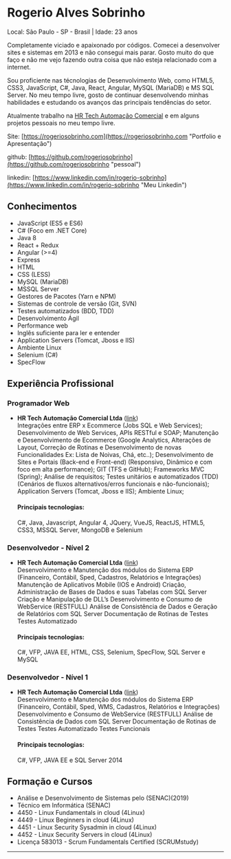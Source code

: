 # Rogerio Alves Sobrinho

Local: São Paulo - SP - Brasil | Idade: 23 anos

Completamente viciado e apaixonado por códigos. Comecei a desenvolver sites e sistemas em 2013 e não consegui mais parar.
Gosto muito do que faço e não me vejo fazendo outra coisa que não esteja relacionado com a internet.

Sou proficiente nas técnologias de Desenvolvimento Web, como HTML5, CSS3, JavaScript, C#, Java, React, Angular, MySQL (MariaDB) e MS SQL Server. No meu tempo livre, gosto de continuar desenvolvendo minhas habilidades e estudando os avanços das principais tendências do setor.

Atualmente trabalho na [HR Tech Automação Comercial](http://hrtech.com.br "Link") e em alguns projetos pessoais no meu tempo livre.

Site: [https://rogeriosobrinho.com](https://rogeriosobrinho.com "Portfolio e Apresentação")  

github: [https://github.com/rogeriosobrinho](https://github.com/rogeriosobrinho "pessoal")

linkedin: [https://www.linkedin.com/in/rogerio-sobrinho](https://www.linkedin.com/in/rogerio-sobrinho "Meu Linkedin")

## Conhecimentos

* JavaScript (ES5 e ES6)
* C# (Foco em .NET Core)
* Java 8
* React + Redux
* Angular (>=4)
* Express
* HTML
* CSS (LESS)
* MySQL (MariaDB)
* MSSQL Server
* Gestores de Pacotes (Yarn e NPM)
* Sistemas de controle de versão (Git, SVN)
* Testes automatizados (BDD, TDD)
* Desenvolvimento Ágil
* Performance web
* Inglês suficiente para ler e entender
* Application Servers (Tomcat, Jboss e IIS)
* Ambiente Linux
* Selenium (C#)
* SpecFlow


## Experiência Profissional 

### Programador Web
* **HR Tech Automação Comercial Ltda** ([link](http://hrtech.com.br "HRTech"))  
  Integrações entre ERP x Ecommerce (Jobs SQL e Web Services);
  Desenvolvimento de Web Services, APIs RESTful e SOAP;
  Manutenção e Desenvolvimento de Ecommerce (Google Analytics, Alterações de Layout, 
  Correção de Rotinas e Desenvolvimento de novas Funcionalidades Ex: Lista de Noivas, Chá, etc..);
  Desenvolvimento de Sites e Portais (Back-end e Front-end) (Responsivo, Dinâmico e com foco em alta
  performance);
  GIT (TFS e GitHub);
  Frameworks MVC (Spring);
  Análise de requisitos;
  Testes unitários e automatizados (TDD) (Cenários de fluxos alternativos/erros funcionais e não-funcionais);
  Application Servers (Tomcat, Jboss e IIS);
  Ambiente Linux;
  
  #### Principais tecnologias:
  C#, Java, Javascript, Angular 4, JQuery, VueJS, ReactJS, HTML5, CSS3, MSSQL Server, MongoDB e Selenium
  
### Desenvolvedor - Nível 2
* **HR Tech Automação Comercial Ltda** ([link](http://hrtech.com.br "HRTech"))  
  Desenvolvimento e Manutenção dos módulos do Sistema ERP (Financeiro, Contábil, Sped, Cadastros,
  Relatórios e Integrações)
  Manutenção de Aplicativos Mobile (IOS e Android)
  Criação, Administração de Bases de Dados e suas Tabelas com SQL Server
  Criação e Manipulação de DLL’s
  Desenvolvimento e Consumo de WebService (RESTFULL)
  Análise de Consistência de Dados e Geração de Relatórios com SQL Server
  Documentação de Rotinas de Testes
  Testes Automatizado
  
  #### Principais tecnologias:
  C#, VFP, JAVA EE, HTML, CSS, Selenium, SpecFlow, SQL Server e MySQL
  
### Desenvolvedor - Nível 1
* **HR Tech Automação Comercial Ltda** ([link](http://hrtech.com.br "HRTech"))  
  Desenvolvimento e Manutenção dos módulos do Sistema ERP
  (Financeiro, Contábil, Sped, WMS, Cadastros, Relatórios e Integrações)
  Desenvolvimento e Consumo de WebService (RESTFULL)
  Análise de Consistência de Dados com SQL Server
  Documentação de Rotinas de Testes
  Testes Automatizado
  Testes Funcionais
  
  #### Principais tecnologias:
  C#, VFP, JAVA EE e SQL Server 2014
  
## Formação e Cursos

* Análise e Desenvolvimento de Sistemas pelo (SENAC)(2019)
* Técnico em Informática (SENAC)
* 4450 - Linux Fundamentals in cloud (4Linux)
* 4449 - Linux Beginners in cloud (4Linux)
* 4451 - Linux Security Sysadmin in cloud (4Linux)
* 4452 - Linux Security Servers in cloud (4Linux)
* Licença 583013 - Scrum Fundamentals Certified (SCRUMstudy)
 

--- 
